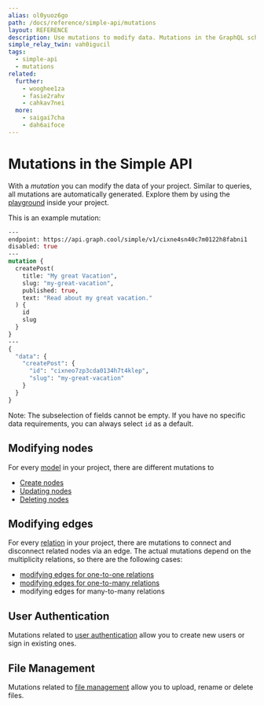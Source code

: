 ```yaml
---
alias: ol0yuoz6go
path: /docs/reference/simple-api/mutations
layout: REFERENCE
description: Use mutations to modify data. Mutations in the GraphQL schema of your project are derived from models and relations that you defined.
simple_relay_twin: vah0igucil
tags:
  - simple-api
  - mutations
related:
  further:
    - wooghee1za
    - fasie2rahv
    - cahkav7nei
  more:
    - saigai7cha
    - dah6aifoce
---
```


# Mutations in the Simple API

With a *mutation* you can modify the data of your project.
Similar to queries, all mutations are automatically generated. Explore them by using the [playground](!alias-uh8shohxie#playground) inside your project.

This is an example mutation:

```graphql
---
endpoint: https://api.graph.cool/simple/v1/cixne4sn40c7m0122h8fabni1
disabled: true
---
mutation {
  createPost(
    title: "My great Vacation",
    slug: "my-great-vacation",
    published: true,
    text: "Read about my great vacation."
  ) {
    id
    slug
  }
}
---
{
  "data": {
    "createPost": {
      "id": "cixneo7zp3cda0134h7t4klep",
      "slug": "my-great-vacation"
    }
  }
}
```

Note: The subselection of fields cannot be empty. If you have no specific data requirements, you can always select `id` as a default.

## Modifying nodes

For every [model](!alias-ij2choozae) in your project, there are different mutations to

* [Create nodes](!alias-wooghee1za)
* [Updating nodes](!alias-cahkav7nei)
* [Deleting nodes](!alias-fasie2rahv)

## Modifying edges

For every [relation](!alias-goh5uthoc1) in your project, there are mutations to connect and disconnect related nodes via an edge. The actual mutations depend on the multiplicity relations, so there are the following cases:

* [modifying edges for one-to-one relations](!alias-zeich1raej)
* [modifying edges for one-to-many relations](!alias-ofee7eseiy)
* modifying edges for many-to-many relations

## User Authentication

Mutations related to [user authentication](!alias-eixu9osueb) allow you to create new users or sign in existing ones.

## File Management

Mutations related to [file management](!alias-eetai5meic) allow you to upload, rename or delete files.
